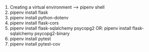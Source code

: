 1. Creating a virtual environment --> pipenv shell
2. pipenv install flask
3. pipenv install python-dotenv
4. pipenv install flask-cors
5. pipenv install flask-sqlalchemy psycopg2
OR: pipenv install flask-sqlalchemy psycopg2-binary
6. pipenv install pytest
7. pipenv install pytest-cov